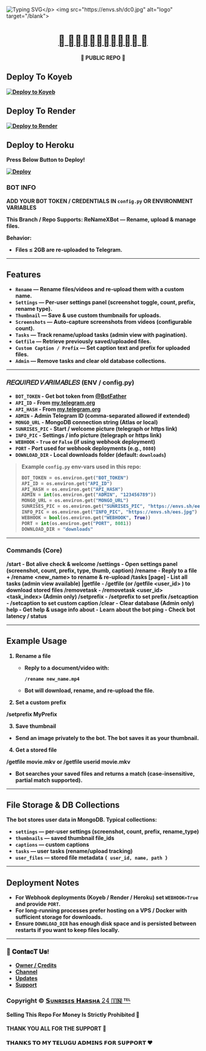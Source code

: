 ![Typing SVG](https://readme-typing-svg.herokuapp.com/?lines=𝐖𝐄𝐋𝐂𝐎𝐌𝐄+𝐓𝐎+🫆+𝐑𝐞𝐍𝐚𝐦𝐞𝐗𝐁𝐨𝐭+🫆;𝗖𝗥𝗘𝗔𝗧𝗘𝗗+𝗕𝗬+𝗧𝗘𝗔𝗠+𝐒𝐔𝐍𝐑𝐈𝐒𝐄𝐒+𝐇𝐀𝐑𝐒𝐇𝐀+𝟐𝟒✨!;🫆𝐑𝐞𝐍𝐚𝐦𝐞𝐗𝐁𝐨𝐭🫆!)</p>
<img src="https://envs.sh/dc0.jpg" alt="logo" target="/blank">

<h1 align="center">
 <b><a href="https://t.me/Sunrises_24" target="/blank">🫆 𝐑𝐞𝐍𝐚𝐦𝐞𝐗𝐁𝐨𝐭 🫆</a> 
</h1>

<p align="center">🫆 PUBLIC REPO 🫆</p>

## Deploy To Koyeb

[![Deploy to Koyeb](https://www.koyeb.com/static/images/deploy/button.svg)](https://app.koyeb.com/deploy?type=git&repository=github.com/yourusername/ReNameXBot&env[BOT_TOKEN]&env[API_ID]&env[API_HASH]&env[ADMIN]&env[MONGO_URL]&env[SUNRISES_PIC]&env[INFO_PIC]&env[WEBHOOK]=True&env[PORT]=8080&run_command=python%20bot.py&branch=main&name=ReNameXBot) 

## Deploy To Render

[![Deploy to Render](https://render.com/images/deploy-to-render-button.svg)](https://render.com/deploy?repo=https://github.com/aluval/ReNameXBot)



## Deploy to Heroku

Press Below Button to Deploy!

[![Deploy](https://www.herokucdn.com/deploy/button.svg)](https://heroku.com/deploy?template=https://github.com/aluval/ReNameXBot)

### **BOT INFO**

**ADD YOUR BOT TOKEN / CREDENTIALS IN `config.py` OR ENVIRONMENT VARIABLES**

**This Branch / Repo Supports: ReNameXBot — Rename, upload & manage files.**

**Behavior:**  
- Files **≤ 2GB** are re-uploaded to Telegram.  
---

## Features

- `Rename` — Rename files/videos and re-upload them with a custom name.
- `Settings` — Per-user settings panel (screenshot toggle, count, prefix, rename type).
- `Thumbnail` — Save & use custom thumbnails for uploads.
- `Screenshots` — Auto-capture screenshots from videos (configurable count).
- `Tasks` — Track rename/upload tasks (admin view with pagination).
- `Getfile` — Retrieve previously saved/uploaded files.
- `Custom Caption / Prefix` — Set caption text and prefix for uploaded files.
- `Admin` — Remove tasks and clear old database collections.

---

###  **𝑅𝐸𝑄𝑈𝐼𝑅𝐸𝐷 𝑉𝐴𝑅𝐼𝑀𝐴𝐵𝐿𝐸𝑆 (ENV / config.py)** 

* `BOT_TOKEN`  - Get bot token from [@BotFather](https://t.me/BotFather)  
* `API_ID` - From [my.telegram.org](https://my.telegram.org)  
* `API_HASH` - From [my.telegram.org](https://my.telegram.org)  
* `ADMIN` - Admin Telegram ID (comma-separated allowed if extended)  
* `MONGO_URL` - MongoDB connection string (Atlas or local)  
* `SUNRISES_PIC` - Start / welcome picture (telegraph or https link)  
* `INFO_PIC` - Settings / info picture (telegraph or https link)  
* `WEBHOOK` - `True` or `False` (if using webhook deployment)  
* `PORT` - Port used for webhook deployments (e.g., `8080`)  
* `DOWNLOAD_DIR` - Local downloads folder (default: `downloads`)  

> Example `config.py` env-vars used in this repo:
> ```py
> BOT_TOKEN = os.environ.get("BOT_TOKEN")
> API_ID = os.environ.get("API_ID")
> API_HASH = os.environ.get("API_HASH")
> ADMIN = int(os.environ.get("ADMIN", "123456789"))
> MONGO_URL = os.environ.get("MONGO_URL")
> SUNRISES_PIC = os.environ.get("SUNRISES_PIC", "https://envs.sh/eer.jpg")
> INFO_PIC = os.environ.get("INFO_PIC", "https://envs.sh/ees.jpg")
> WEBHOOK = bool(os.environ.get("WEBHOOK", True))
> PORT = int(os.environ.get("PORT", 8081))
> DOWNLOAD_DIR = "downloads"
> ```

---

### Commands (Core)

/start         - Bot alive check & welcome /settings      - Open settings panel (screenshot, count, prefix, type, thumb, caption) /rename        - Reply to a file + /rename <new_name> to rename & re-upload /tasks [page]  - List all tasks (admin view available) |getfile       - /getfile <filename> (or /getfile <user_id> <filename>) to download stored files /removetask    - /removetask <user_id> <task_index> (Admin only) /setprefix     - /setprefix <text> to set prefix /setcaption    - /setcaption <text> to set custom caption /clear         - Clear database (Admin only) help           - Get help & usage info about          - Learn about the bot ping           - Check bot latency / status

---

## Example Usage

1. **Rename a file**
   - Reply to a document/video with:
     ```
     /rename new_name.mp4
     ```
   - Bot will download, rename, and re-upload the file.

2. **Set a custom prefix**

/setprefix MyPrefix

3. **Save thumbnail**
- Send an image privately to the bot. The bot saves it as your thumbnail.

4. **Get a stored file**

/getfile movie.mkv or /getfile userid movie.mkv

- Bot searches your saved files and returns a match (case-insensitive, partial match supported).

---

## File Storage & DB Collections

The bot stores user data in MongoDB. Typical collections:
- `settings` — per-user settings (screenshot, count, prefix, rename_type)
- `thumbnails` — saved thumbnail file_ids
- `captions` — custom captions
- `tasks` — user tasks (rename/upload tracking)
- `user_files` — stored file metadata `{ user_id, name, path }`

---

## Deployment Notes

- For **Webhook deployments** (Koyeb / Render / Heroku) set `WEBHOOK=True` and provide `PORT`.  
- For **long-running** processes prefer hosting on a VPS / Docker with sufficient storage for downloads.  
- Ensure `DOWNLOAD_DIR` has enough disk space and is persisted between restarts if you want to keep files locally.

---

### 🔗 𝐂𝐨𝐧𝐭𝐚𝐜𝐓 𝐔𝐬!
- [Owner / Credits](https://telegram.me/Sunrises_24)  
- [Channel](https://telegram.me/sunriseseditsoffical6)  
- [Updates](https://telegram.me/Sunrises24BotUpdates)  
- [Support](https://telegram.me/Sunrises24BotSupport)

### Copyright ©️ [𝗦ᴜɴʀɪ𝘀ᴇ𝘀 𝗛ᴀʀ𝘀ʜᴀ 𝟸𝟺 🇮🇳 ᵀᴱᴸ](https://telegram.me/Sunrises_24)

<b>Selling This Repo For Money Is Strictly Prohibited 🚫</b>

#### THANK YOU ALL FOR THE SUPPORT 💫
#### 𝗧𝗛𝗔𝗡𝗞𝗦 𝗧𝗢 𝗠𝗬 𝗧𝗘𝗟𝗨𝗚𝗨 𝗔𝗗𝗠𝗜𝗡𝗦 𝗙𝗢𝗥 𝗦𝗨𝗣𝗣𝗢𝗥𝗧 ❤️

